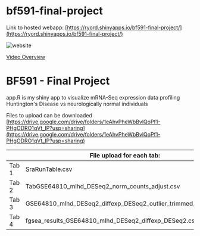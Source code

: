 # bf591-final-project
Link to hosted webapp: [https://ryord.shinyapps.io/bf591-final-project/](https://ryord.shinyapps.io/bf591-final-project/)

![website](https://i.imgur.com/TeXw1eF.png)

[Video Overview](https://www.youtube.com/watch?v=27cXyJNO2Us&t=7s)

# BF591 - Final Project
app.R is my shiny app to visualize mRNA-Seq expression data profiling Huntington's Disease vs neurologically normal individuals

Files to upload can be downloaded [https://drive.google.com/drive/folders/1eAhvPheWbBvlQoPf1-PHgODRO1qVt_IP?usp=sharing](https://drive.google.com/drive/folders/1eAhvPheWbBvlQoPf1-PHgODRO1qVt_IP?usp=sharing)


|  | File upload for each tab:                                                |
|-------|----------------------------------------------------------------|
| Tab 1 | SraRunTable.csv                                                |
| Tab 2 | TabGSE64810_mlhd_DESeq2_norm_counts_adjust.csv                 |
| Tab 3 | GSE64810_mlhd_DESeq2_diffexp_DESeq2_outlier_trimmed_adjust.csv |
| Tab 4 | fgsea_results_GSE64810_mlhd_DESeq2_diffexp_DESeq2.csv          |
